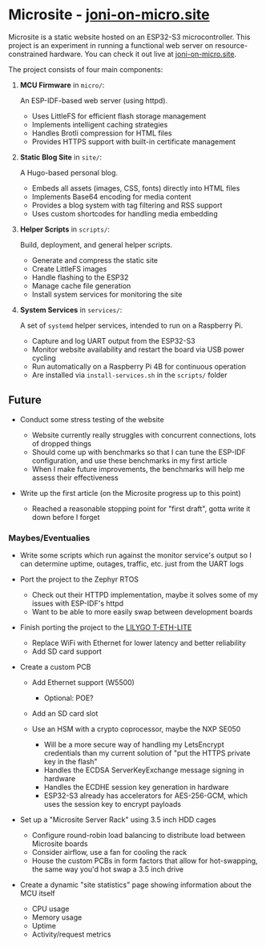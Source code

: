 # Microsite - [joni-on-micro.site](https://joni-on-micro.site)

Microsite is a static website hosted on an ESP32-S3 microcontroller. This
project is an experiment in running a functional web server on
resource-constrained hardware. You can check it out live at
[joni-on-micro.site](https://joni-on-micro.site).

The project consists of four main components:

1. **MCU Firmware** in `micro/`:

   An ESP-IDF-based web server (using httpd).

   - Uses LittleFS for efficient flash storage management
   - Implements intelligent caching strategies
   - Handles Brotli compression for HTML files
   - Provides HTTPS support with built-in certificate management

2. **Static Blog Site** in `site/`:

   A Hugo-based personal blog.

   - Embeds all assets (images, CSS, fonts) directly into HTML files
   - Implements Base64 encoding for media content
   - Provides a blog system with tag filtering and RSS support
   - Uses custom shortcodes for handling media embedding

3. **Helper Scripts** in `scripts/`:

   Build, deployment, and general helper scripts.

   - Generate and compress the static site
   - Create LittleFS images
   - Handle flashing to the ESP32
   - Manage cache file generation
   - Install system services for monitoring the site

4. **System Services** in `services/`:

   A set of `systemd` helper services, intended to run on a Raspberry Pi.

   - Capture and log UART output from the ESP32-S3
   - Monitor website availability and restart the board via USB power cycling
   - Run automatically on a Raspberry Pi 4B for continuous operation
   - Are installed via `install-services.sh` in the `scripts/` folder

## Future

- Conduct some stress testing of the website

  - Website currently really struggles with concurrent connections, lots of
    dropped things
  - Should come up with benchmarks so that I can tune the ESP-IDF configuration,
    and use these benchmarks in my first article
  - When I make future improvements, the benchmarks will help me assess their
    effectiveness

- Write up the first article (on the Microsite progress up to this point)

  - Reached a reasonable stopping point for "first draft", gotta write it down
    before I forget

### Maybes/Eventualies

- Write some scripts which run against the monitor service's output so I can
  determine uptime, outages, traffic, etc. just from the UART logs

- Port the project to the Zephyr RTOS

  - Check out their HTTPD implementation, maybe it solves some of my issues with
    ESP-IDF's httpd
  - Want to be able to more easily swap between development boards

- Finish porting the project to the
  [LILYGO T-ETH-LITE](https://lilygo.cc/products/t-eth-lite)

  - Replace WiFi with Ethernet for lower latency and better reliability
  - Add SD card support

- Create a custom PCB

  - Add Ethernet support (W5500)
    - Optional: POE?
  - Add an SD card slot
  - Use an HSM with a crypto coprocessor, maybe the NXP SE050

    - Will be a more secure way of handling my LetsEncrypt credentials than my
      current solution of "put the HTTPS private key in the flash"
    - Handles the ECDSA ServerKeyExchange message signing in hardware
    - Handles the ECDHE session key generation in hardware
    - ESP32-S3 already has accelerators for AES-256-GCM, which uses the session
      key to encrypt payloads

- Set up a "Microsite Server Rack" using 3.5 inch HDD cages

  - Configure round-robin load balancing to distribute load between Microsite
    boards
  - Consider airflow, use a fan for cooling the rack
  - House the custom PCBs in form factors that allow for hot-swapping, the same
    way you'd hot swap a 3.5 inch drive

- Create a dynamic "site statistics" page showing information about the MCU
  itself
  - CPU usage
  - Memory usage
  - Uptime
  - Activity/request metrics
